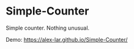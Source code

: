 # Simple-Counter
Simple counter. Nothing unusual.

Demo:
https://alex-lar.github.io/Simple-Counter/
